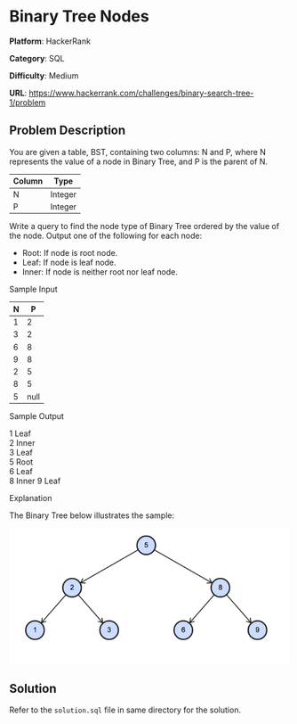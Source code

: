 # Binary Tree Nodes

**Platform**: HackerRank

**Category**: SQL

**Difficulty**: Medium

**URL**: https://www.hackerrank.com/challenges/binary-search-tree-1/problem

## Problem Description

You are given a table, BST, containing two columns: N and P, where N represents the value of a node in Binary Tree, and P is the parent of N.

| Column | Type |
|-|-|
| N | Integer |
| P | Integer |

Write a query to find the node type of Binary Tree ordered by the value of the node. Output one of the following for each node:

* Root: If node is root node.
* Leaf: If node is leaf node.
* Inner: If node is neither root nor leaf node.

Sample Input

| N | P |
|-|-|
| 1 | 2 |
| 3 | 2 |
| 6 | 8 |
| 9 | 8 |
| 2 | 5 |
| 8 | 5 |
| 5 | null |

Sample Output

1 Leaf  
2 Inner  
3 Leaf  
5 Root  
6 Leaf  
8 Inner
9 Leaf  

Explanation

The Binary Tree below illustrates the sample:

![Binary Tree](binary_tree.png)

## Solution

Refer to the `solution.sql` file in same directory for the solution.